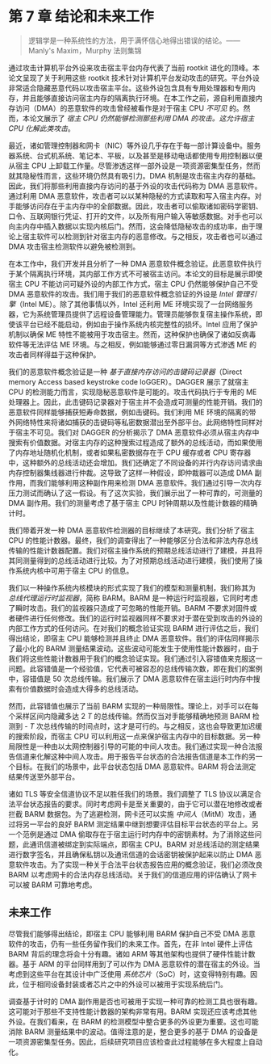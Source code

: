 # 第 7 章 结论和未来工作

> 逻辑学是一种系统性的方法，用于满怀信心地得出错误的结论。——Manly's Maxim，Murphy 法则集锦

通过攻击计算机平台外设来攻击宿主平台内存代表了当前 rootkit 进化的顶峰。本论文呈现了关于利用这些 rootkit 技术针对计算机平台发动攻击的研究。平台外设非常适合隐藏恶意代码以攻击宿主平台。这些外设包含具有专用处理器和专用内存，并且能够直接访问宿主内存的隔离执行环境。在本工作之前，源自利用直接内存访问（DMA）的恶意软件的攻击曾经被看作是对于宿主 CPU _不可见_ 的。然而，本论文展示了 _宿主 CPU 仍然能够检测那些利用 DMA 的攻击。这允许宿主 CPU 化解此类攻击_。

最近，诸如管理控制器和网卡（NIC）等外设几乎存在于每一部计算设备中。服务器系统、台式机系统、笔记本、平板，以及甚至是移动电话都使用专用控制器以便从宿主 CPU 上卸载工作量。尽管渗透这样一部外设是一项资源密集型任务，然而就其隐秘性而言，这些环境仍然具有吸引力。DMA 机制是攻击宿主内存的基础。因此，我们将那些利用直接内存访问的基于外设的攻击代码称为 DMA 恶意软件。通过利用 DMA 恶意软件，攻击者可以以某种隐秘的方式读取和写入宿主内存。对手能够访问存在于主内存中的全部数据。因此，攻击者可以偷取诸如密码学密钥、口令、互联网银行凭证、打开的文件，以及所有用户输入等敏感数据。对手也可以向主内存中插入数据以实现内核后门。然而，这会降低隐秘攻击的成功率，由于理论上宿主软件可以检测到针对宿主内存的恶意修改。与之相反，攻击者也可以通过 DMA 攻击宿主检测软件以避免被检测到。

在本工作中，我们开发并且分析了一种 DMA 恶意软件概念验证。此恶意软件执行于某个隔离执行环境，其内部工作方式不可被宿主访问。本论文的目标是展示即使宿主 CPU 不能访问可疑外设的内部工作方式，宿主 CPU 仍然能够保护自己不受 DMA 恶意软件的攻击。我们用于我们的恶意软件概念验证的外设是 _Intel 管理引擎_（Intel ME）。除了其他事情以外，Intel 还利用 ME 环境实现了一台网络服务器，它为系统管理员提供了远程设备管理能力。管理员能够恢复宿主操作系统，即使该平台已经不能启动，例如由于操作系统内核完整性的损坏。Intel 应用了保护机制以确保 ME 特性不能被用于攻击宿主。然而，这种保护也确保了诸如反病毒软件等无法评估 ME 环境。与之相反，例如能够通过零日漏洞等方式渗透 ME 的攻击者同样得益于这种保护。

我们的恶意软件概念验证是一种 _基于直接内存访问的击键码记录器_（Direct memory Access based keystroke code loGGER）。DAGGER 展示了就宿主 CPU 的检测能力而言，实现隐秘恶意软件是可能的。攻击代码执行于专用的 ME 处理器上。因此，此击键码记录器对于宿主并不会造成可测量的性能开销。我们的恶意软件同样能够捕获短寿命数据，例如击键码。我们利用 ME 环境的隔离的带外网络特性来将诸如捕获的击键码等私密数据潜出至外部平台。此网络特性同样对于宿主不可见。我们对 DAGGER 的分析揭示了 DMA 恶意软件必须从宿主内存中搜索有价值数据。对宿主内存的这种搜索过程造成了额外的总线活动，而如果使用了内存地址随机化机制，或者如果私密数据存在于 CPU 缓存或者 CPU 寄存器中，这种额外的总线活动还会增加。我们还确定了不同设备的并行内存访问请求由内存控制器集线器进行仲裁。这导致了这样一种假设，即仲裁器可以造成 DMA 副作用，而我们能够利用这种副作用来检测 DMA 恶意软件。我们通过引导一次内存压力测试而确认了这一假设。有了这次实验，我们展示出了一种可靠的，可测量的 DMA 副作用。我们的测量考虑了基于宿主 CPU 时钟周期以及性能计数器的精确计时。

我们带着开发一种 DMA 恶意软件检测器的目标继续了本研究。我们分析了宿主 CPU 的性能计数器。最终，我们的调查得出了一种能够区分合法和非法内存总线传输的性能计数器配置。我们对宿主操作系统的预期总线活动进行了建模，并且将其同测量得到的总线活动进行比较。为了对预期总线活动进行建模，我们使用了操作系统内核中可用于宿主 CPU 的信息。

我们以一种操作系统内核模块的形式实现了我们的模型和测量机制，我们称其为 _总线代理运行时监视器_，简称 BARM。BARM 是一种运行时监视器，它同时考虑了瞬时攻击。我们的监视器只造成了可忽略的性能开销。BARM 不要求对固件或者硬件进行任何修改。我们的运行时监视器同样不要求对于潜在受到攻击的外设的内部工作方式的任何访问。在对我们的概念验证实现 BARM 进行评估之后，我们得出结论，即宿主 CPU 能够检测并且终止 DMA 恶意软件。我们的评估同样揭示了最小化的 BARM 测量结果波动。这些波动可能发生于使用性能计数器时，由于我们将这些性能计数器用于我们的概念验证实现。我们通过引入容错值来克服这一问题。此容错值是一个经验值，它代表可被容忍的总线传输次数，即在我们的案例中，容错值是 50 次总线传输。我们展示了 DMA 恶意软件在宿主运行时内存中搜索有价值数据时会造成大得多的总线活动。

然而，此容错值也展示了当前 BARM 实现的一种局限性。理论上，对手可以在每个采样区间内隐藏多达 2 _T_ 的总线传输。然而仅当对手能够精确地预测 BARM 检测到 - _T_ 次总线传输的时间点时，这才是可行的。与之相反，这也会导致更加迟缓的搜索阶段，而宿主 CPU 可以利用这一点来保护宿主内存中的目标数据。另一种局限性是一种由以太网控制器引导的可能的中间人攻击。我们通过实现一种合法报告信道来化解这种中间人攻击。用于报告平台状态的合法报告信道是本工作的另一个目标。在我们的场景中，此平台状态包括 DMA 恶意软件。BARM 将合法测定结果传送至外部平台。

诸如 TLS 等安全信道协议不足以胜任我们的场景。我们调整了 TLS 协议以满足合法平台状态报告的要求。同时考虑网卡是至关重要的，由于它可以潜在地修改或者拦截 BARM 数据包。为了逃避检测，网卡还可以实施 _中间人_（MitM）攻击，通过将另一平台的良好 BARM 测定结果中继到想要评估目标平台状态的平台上。另一个范例是通过 DMA 偷取存在于宿主运行时内存中的密钥素材。为了消除这些问题，此通讯信道被绑定到实际端点，即宿主 CPU。BARM 对总线活动的测定结果进行数字签名，并且确保私钥以及通讯信道的会话密钥被保护起来以防止 DMA 恶意软件攻击。为了实现一种关于合法平台状态报告应用的概念验证，我们必须改良 BARM 以考虑网卡的合法内存总线活动。关于我们的信道应用的评估确认了网卡可以被 BARM 可靠地考虑。

## 未来工作

尽管我们能够得出结论，即宿主 CPU 能够利用 BARM 保护自己不受 DMA 恶意软件的攻击，仍有一些任务留作我们的未来工作。首先，在非 Intel 硬件上评估 BARM 背后的理念将会十分有趣。诸如 ARM 等其他架构也提供了硬件性能计数器。基于 ARM 的平台同样用到了可以作为 DMA 恶意软件的潜在宿主的外设。当考虑到这些平台在其设计中广泛使用 _系统芯片_（SoC）时，这变得特别有趣。因此，位于相同设备封装或者芯片之中的外设可以被用于实现系统后门。

调查基于计时的 DMA 副作用是否也可被用于实现一种可靠的检测工具也很有趣。这可能对于那些不支持性能计数器的架构非常有用。BARM 实现还应该考虑其他外设。在我们看来，在 BARM 的检测模型中整合更多的外设更为重要。这也可能消除 BARM 测量结果中的波动。值得注意的是，整合更多的基于 DMA 的设备是一项资源密集型任务。因此，后续研究项目应该检查此过程能够在多大程度上自动化。

